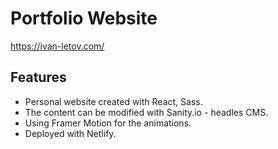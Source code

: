 # Portfolio Website
https://ivan-letov.com/

## Features 
- Personal website created with React, Sass.
- The content can be modified with Sanity.io - headles CMS.
- Using Framer Motion for the animations.
- Deployed with Netlify.
